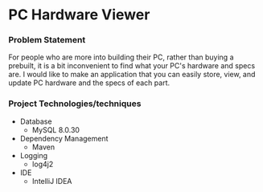 # PC Hardware Viewer

### Problem Statement

For people who are more into building their PC, rather than buying a prebuilt, 
it is a bit inconvenient to find what your PC's hardware and specs are. I would 
like to make an application that you can easily store, view, and update PC 
hardware and the specs of each part.

### Project Technologies/techniques

* Database
    * MySQL 8.0.30
* Dependency Management
    * Maven
* Logging
    * log4j2
* IDE
    * IntelliJ IDEA